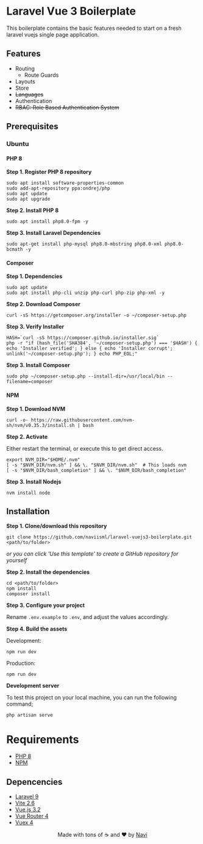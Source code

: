 # Laravel Vue 3 Boilerplate

This boilerplate contains the basic features needed to start on a fresh laravel vuejs single page application.

## Features

- Routing
	- Route Guards
- Layouts
- Store
- ~~Languages~~
- Authentication
- ~~RBAC: Role Based Authentication System~~

## Prerequisites

### Ubuntu

#### PHP 8

**Step 1. Register PHP 8 repository**

```
sudo apt install software-properties-common
sudo add-apt-repository ppa:ondrej/php
sudo apt update
sudo apt upgrade
```

**Step 2. Install PHP 8**

```
sudo apt install php8.0-fpm -y
```

**Step 3. Install Laravel Dependencies**

```
sudo apt-get install php-mysql php8.0-mbstring php8.0-xml php8.0-bcmath -y
```


#### Composer

**Step 1. Dependencies**

```
sudo apt update
sudo apt install php-cli unzip php-curl php-zip php-xml -y
```

**Step 2. Download Composer**

```
curl -sS https://getcomposer.org/installer -o ~/composer-setup.php  
```

**Step 3. Verify Installer**

```
HASH=`curl -sS https://composer.github.io/installer.sig`
php -r "if (hash_file('SHA384', '~/composer-setup.php') === '$HASH') { echo 'Installer verified'; } else { echo 'Installer corrupt'; unlink('~/composer-setup.php'); } echo PHP_EOL;"
```

**Step 3. Install Composer**

```
sudo php ~/composer-setup.php --install-dir=/usr/local/bin --filename=composer  
```

#### NPM

**Step 1. Download NVM**

```
curl -o- https://raw.githubusercontent.com/nvm-sh/nvm/v0.35.3/install.sh | bash
```

**Step 2. Activate**

Either restart the terminal, or execute this to get direct access.
```
export NVM_DIR="$HOME/.nvm"
[ -s "$NVM_DIR/nvm.sh" ] && \. "$NVM_DIR/nvm.sh"  # This loads nvm
[ -s "$NVM_DIR/bash_completion" ] && \. "$NVM_DIR/bash_completion"
```

**Step 3. Install Nodejs**

```
nvm install node
```

## Installation

**Step 1. Clone/download this repository**

```
git clone https://github.com/naviisml/laravel-vuejs3-boilerplate.git <path/to/folder>
```
*or you can click 'Use this template' to create a GitHub repository for yourself*

**Step 2. Install the dependencies**

```
cd <path/to/folder>
npm install
composer install
```

**Step 3. Configure your project**

Rename `.env.example` to `.env`, and adjust the values accordingly.

**Step 4. Build the assets**

Development:
```
npm run dev
```

Production:
```
npm run dev
```

**Development server**

To test this project on your local machine, you can run the following command;
```
php artisan serve
```

# Requirements

- [PHP 8](https://www.php.net/downloads.php#v8.1.2)
- [NPM](https://www.npmjs.com/)

## Depencencies

- [Laravel 9](https://laravel.com/)
- [Vite 2.6](https://github.com/vitejs/vite)
- [Vue.js 3.2](https://vuejs.org)
- [Vue Router 4](https://router.vuejs.org)
- [Vuex 4](https://vuex.vuejs.org)

<div align=center>Made with tons of ☕ and ❤️ by <a href="https://github.com/naviisml">Navi</a></div>
